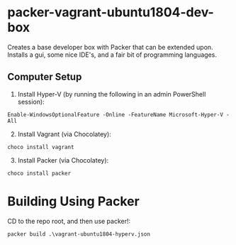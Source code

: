 # packer-vagrant-ubuntu1804-dev-box
Creates a base developer box with Packer that can be extended upon. Installs a gui, some nice IDE's, and a fair bit of programming languages.

## Computer Setup

1. Install Hyper-V (by running the following in an admin PowerShell session):
```
Enable-WindowsOptionalFeature -Online -FeatureName Microsoft-Hyper-V -All
```

2. Install Vagrant (via Chocolatey):
```
choco install vagrant
```

3. Install Packer (via Chocolatey):
```
choco install packer
```

# Building Using Packer
CD to the repo root, and then use packer!:
```
packer build .\vagrant-ubuntu1804-hyperv.json
```